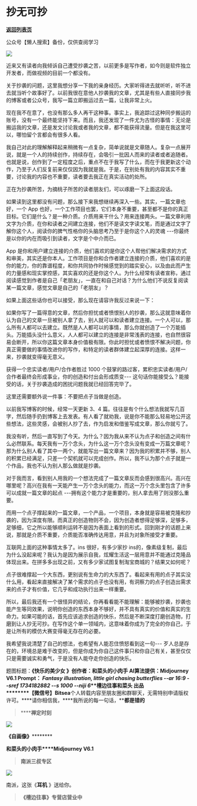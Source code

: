 # 抄无可抄

[**返回列表页**](/gzh/槽边往事)

公众号【懒人搜索】备份，仅供查阅学习

![](https://mmbiz.qpic.cn/mmbiz_jpg/Ia6gU9JNtkq2oKq9qBSCQtwJweVwaXqysiceePXicbtT7WP43RIHfhE1YX5DGoXbic5xcoUNPINh9CvdbMWfTZTicw/640?wx_fmt=jpeg&from;=appmsg)

近来又有读者向我倾诉自己遭受抄袭之苦，以前更多是写作者，如今则是软件独立开发者，而做视频的目前一个都没有。

关于抄袭的问题，这里我想分享一下我的亲身经历。大家听得进去就听听，听不进去就当听个故事好了。以前我很在意他人抄袭我的文章，尤其是有些人直接同步我的博客或者公众号，我写一篇立即搬运过去一篇，让我非常上火。

现在我不在意了，也没有那么多人再干这种事。事实上，我追踪过这种同步搬运的账号，没有一个最终能坚持下来。而且，我还发现了一件尤为古怪的事情：无论是搬运我的文章，还是发文讨论我或者我的文章，都不能获得流量。但是在我这里可以，哪怕留个言都会有很多人看。

我自己对此的理解解释起来稍微有一点复杂，简单说就是文章随人。复杂一点展开说，就是一个人的持续创作，持续存在，会吸引一批因人而来的读者或者追随者。也就是说，创作到了一定程度之后，重点不在于我写了什么，而在于我更新这个动作，乃至于人们反复前来仅仅因为我就是我。于是，在别处有我的内容其实不重要，讨论我的内容也不重要，读者要去我正在真实活动的处所。  

正在为抄袭所苦，为摘桃子所苦的读者朋友们，可以琢磨一下上面这段话。

如果读到这里都没有问题，那么接下来我想继续再深入一些。其实，一篇文章也好，一个 App
也好，一个工作项目也罢，它们本身不重要，甚至都不是你的真正目标。它们是什么？是一种介质。介质用来干什么？用来连接两头。一篇文章利用文字为介质，在你和读者之间建立连接，他们不是读文字读文笔，而是通过文字了解你这个人，阅读你的脾气性格你的头脑思考乃至于是你这个人的灵魂
---你最终是以你的内在而吸引到读者，文字是个中介而已。

App
是你和用户建立连接的介质，他们喜欢的是你这个人帮他们解决需求的方式和审美，其实还是你本人。工作项目是你和合作者建立连接的介质，他们喜欢的是你的能力，你的靠谱程度，和你共同协作时候感觉到的踏实安心，以及由此而产生的力量感和现实掌控感，其实喜欢的还是你这个人。为什么经常有读者宣称，通过阅读感觉到作者是自己「老朋友」，一直在和自己对话？为什么他们不说反复阅读某一篇文章，感觉文章是自己的「老朋友」？

如果上面这些话你也可以接受，那么现在请容许我反过来说一下：  

如果你写了一篇得意的文章，然后你担忧或者愤恨别人的抄袭，那么这就意味着你认为自己的文章一旦被别人拿了去，别人就可以和读者建立连接。一个人可以，那么所有人都可以去建立。既然是人人都可以的事情，那么你就创造了一个万能插头。万能插头没什么意义，人人都可以建立的连接是非常浅表的连接，也自然很容易会断开，所以你这篇文章本身价值极有限。你此时担忧或者愤恨不解决问题，你真正需要做的事情改进你的写作，和特定的读者群体建立起深厚的连接。这样一来，抄袭就变得毫无意义。

获得一个忠实读者/用户/合作者胜过 1000 个鼓掌的路过客，累积忠实读者/用户/合作者最终会形成事业，你的创造和付出会形成质变---
这句话你能接受么？能接受的话，关于抄袭造成的困扰问题我就已经回答完毕了。

这里还需要额外说一件事：不要把点子当做是创造。

以前我写博客的时候，经常一天更新 3、4
篇。往往是有个什么想法我就写几百字，然后随手扔到博客上去发表。有人看了就劝我，说是你不能那么轻易地公开这些想法，这些灵感，会被别人抄了去，作为启发和借鉴写成文章，那么你就亏了。

我没有听，然后一直写到了今天。为什么？因为我从来不认为点子和创造之间有什么必然联系。每天我有一万个念头，为什么这一万个念头没有变成一万篇文章呢？那为什么别人看了其中一两个，就能写出一篇文章来？因为我的积累并不够，别人的积累已经满足，只差一个契机就可以完成创作。所以，我不认为那个点子就是一个作品，我也不认为别人那么做就是抄袭。  

对于我而言，看到别人用我的一个想法完成了一篇文章反而会感到很高兴。高兴在哪里呢？高兴在我有一天能产生一万个念头的能力，而这一万个念头里包含了许多可以成就一篇文章的起点
---拥有这个能力才是重要的，别人拿去用了则没那么重要。

而用一个点子撑起来的一篇文章，一个产品，一个项目，本身就是容易被克隆和抄袭的，因为深度有限。而真正的创造物则不会，因为创造者想得足够深，足够多，足够细，它之所以能够顺利运转不是因为表面上看到的形式。回到刚才的话题上来说，那就是介质不重要，介质能否准确传达用意，并且为对象所接受才重要。

互联网上面的这种事情太多了。ins 很好，有多少家抄
ins的，像素级复制，最后为什么没起来呢？我认为是因为展示自我，炫耀生活这一层用意并不能通过克隆品体现出来。在拼多多出现之前，又有多少家试图复制淘宝商城的？结果又如何呢？

点子很难撑起一个大东西，更别说有生命力的大东西了。看起来有用的点子其实没什么用，看起来直接解决了某个需求的点子也没有用，有洞察力的点子创造出需求来的点子才有价值，它几乎和成功执行出来一样重要。

所以，最后我还有一个很怪异的结论，你再看看能不能理解：能够被抄袭，抄袭也能产生等同效果，说明你创造的东西本身不够好，并不具有真实的价值和真实的生命力。如果可能的话，首先应该追求创造的快乐，然后是不断深度打磨创造物，打磨到让人抄无可抄。在写作这个单一领域内，这意味着你成为了完全的你自己，于是让所有的模仿大赛变得毫无存在的必要。

我希望我说清楚了自己的想法，也希望有人能忍住愤怒看到这一句---
歹人总是存在的，环境总是难于改变的，但是你成为你自己这件事只和你自己有关，甚至仅仅只是需要诚实和勇气，于是没有人能夺走你创造的快乐。

  

  
题图标题：**《快乐的美少女 》******创作者：**和菜头的小肉手** AI算法提供：**Midjourney V6.1** Prompt：
_Fantasy illustration, little girl chasing butterflies --ar 16:9 --sref
1734182882 --s 1000 _\--niji 6__**槽边往事****和菜头
出品**********【微信号】****Bitsea******个人转载内容至朋友圈和群聊天，无需特别申请版权许可。****请你相信我，****我所说的每一句话，****都是错的**

> ******禅定时刻**

![](https://mmbiz.qpic.cn/mmbiz_jpg/Ia6gU9JNtkq2oKq9qBSCQtwJweVwaXqy7pqM5UyoFQEBH6LoKAeFyzicTCpttDEQicpFibU3HSHueIv97rVwRWCQQ/640?wx_fmt=jpeg&from;=appmsg)

******《自画像**》************

**和菜头的小肉手****Midjourney V6.1**

> **南派三叔专区**

![](https://mmbiz.qpic.cn/mmbiz_jpg/Ia6gU9JNtkq2oKq9qBSCQtwJweVwaXqyAlzeSR5HibRvNbHibbFbZAHtRPyZ3AjibxfxNKoV81WVbNRFKWCffFkiaQ/640?wx_fmt=jpeg&from;=appmsg)

南派，这张《**耳机** 》送给你。

> **《槽边往事》专营店营业中**

  

